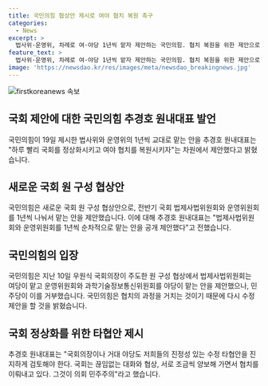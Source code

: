 ```yaml
---
title: 국민의힘 협상안 제시로 여야 협치 복원 촉구
categories:
  - News
excerpt: >
  법사위·운영위, 차례로 여·야당 1년씩 맡자 제안하는 국민의힘. 협치 복원을 위한 제안으로, 민주당의 거부에 대응해 새로운 원 구성 협상안을 제시했다. 추경호 원내대표는 국회 정상화를 위해 계속 타협안을 제시하고 있다며 국회는 대화와 협상, 서로 양보하며 협치해야 한다고 강조했다. 또한, 민주당을 향해 수정 타협안을 진지하게 검토해야 한다고 촉구했다. 현재 국회의 갈등을 해소하고 정상화시키려는 노력을 보여, 관심을 끌 가능성이 높다.
feature_text: >
  법사위·운영위, 차례로 여·야당 1년씩 맡자 제안하는 국민의힘. 협치 복원을 위한 제안으로, 민주당의 거부에 대응해 새로운 원 구성 협상안을 제시했다. 추경호 원내대표는 국회 정상화를 위해 계속 타협안을 제시하고 있다며 국회는 대화와 협상, 서로 양보하며 협치해야 한다고 강조했다. 또한, 민주당을 향해 수정 타협안을 진지하게 검토해야 한다고 촉구했다. 현재 국회의 갈등을 해소하고 정상화시키려는 노력을 보여, 관심을 끌 가능성이 높다.
image: 'https://newsdao.kr/res/images/meta/newsdao_breakingnews.jpg'
---
```


<p><img src="https://newsdao.kr/res/images/meta/newsdao_breakingnews.jpg" alt="firstkoreanews 속보" /></p>

<h2 data-ke-size="size26">국회 제안에 대한 국민의힘 추경호 원내대표 발언</h2>

<p data-ke-size="size16">국민의힘이 19일 제시한 법사위와 운영위의 1년씩 교대로 맡는 안을 추경호 원내대표는 "하루 빨리 국회를 정상화시키고 여야 협치를 복원시키자"는 차원에서 제안했다고 밝혔습니다.</p>

<h2 data-ke-size="size26">새로운 국회 원 구성 협상안</h2>

<p data-ke-size="size16">국민의힘은 새로운 국회 원 구성 협상안으로, 전반기 국회 법제사법위원회와 운영위원회를 1년씩 나눠서 맡는 안을 제안했습니다. 이에 대해 추경호 원내대표는 "법제사법위원회와 운영위원회를 1년씩 순차적으로 맡는 안을 공개 제안했다"고 전했습니다.</p>

<h2 data-ke-size="size26">국민의힘의 입장</h2>

<p data-ke-size="size16">국민의힘은 지난 10일 우원식 국회의장이 주도한 원 구성 협상에서 법제사법위원회는 여당이 맡고 운영위원회와 과학기술정보통신위원회를 야당이 맡는 안을 제안했으나, 민주당이 이를 거부했습니다. 국민의힘은 협치의 과정을 거치는 것이기 때문에 다시 수정 제안을 할 것을 밝혔습니다.</p>

<h2 data-ke-size="size26">국회 정상화를 위한 타협안 제시</h2>

<p data-ke-size="size16">추경호 원내대표는 "국회의장이나 거대 야당도 저희들의 진정성 있는 수정 타협안을 진지하게 검토해야 한다. 국회는 끊임없는 대화와 협상, 서로 조금씩 양보해 가면서 협치를 이뤄내고 있다. 그것이 의회 민주주의"라고 했습니다.</p>

